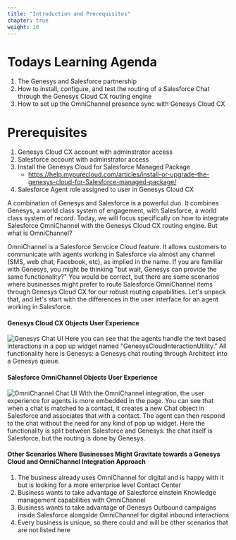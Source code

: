 ```yaml
---
title: "Introduction and Prerequisites"
chapter: true
weight: 10
---
```


# Todays Learning Agenda
1. The Genesys and Salesforce partnership
2. How to install, configure, and test the routing of a Salesforce Chat through the Genesys Cloud CX routing engine
3. How to set up the OmniChannel presence sync with Genesys Cloud CX

# Prerequisites
1. Genesys Cloud CX account with adminstrator access 
2. Salesforce account with adminstrator access
3. Install the Genesys Cloud for Salesforce Managed Package
    - https://help.mypurecloud.com/articles/install-or-upgrade-the-genesys-cloud-for-Salesforce-managed-package/
4. Salesforce Agent role assigned to user in Genesys Cloud CX

A combination of Genesys and Salesforce is a powerful duo. It combines Genesys, a world class system of engagement, with Salesforce, a world class system of record. Today, we will focus specifically on how to integrate Salesforce OmniChannel with the Genesys Cloud CX routing engine. But what is OmniChannel? 

OmniChannel is a Salesforce Servcice Cloud feature. It allows customers to communicate with agents working in Salesforce via almost any channel (SMS, web chat, Facebook, etc), as implied in the name. If you are familiar with Genesys, you might be thinking "but wait, Genesys can provide the same functionality?" You would be correct, but there are some scenarios where businesses might prefer to route Salesforce OmniChannel items through Genesys Cloud CX for our robust routing capabilities. Let's unpack that, and let's start with the differences in the user interface for an agent working in Salesforce.

#### Genesys Cloud CX Objects User Experience
![Genesys Chat UI](/images/genesysChatUI.jpg)
Here you can see that the agents handle the text based interactions in a pop up widget named "GenesysCloudInteractionUtility." All functionality here is Genesys: a Genesys chat routing through Architect into a Genesys queue.

#### Salesforce OmniChannel Objects User Experience
![OmniChannel Chat UI](/images/omniChannelChatUI.jpg)
With the OmniChannel integration, the user experience for agents is more embedded in the page. You can see that when a chat is matched to a contact, it creates a new Chat object in Salesforce and associates that with a contact. The agent can then respond to the chat without the need for any kind of pop up widget. Here the functionality is split between Salesforce and Genesys: the chat itself is Salesforce, but the routing is done by Genesys.

#### Other Scenarios Where Businesses Might Gravitate towards a Genesys Cloud and OmniChannel Integration Approach
1. The business already uses OmniChannel for digital and is happy with it but is looking for a more enterprise level Contact Center
2. Business wants to take advantage of Salesforce einstein Knowledge management capabilities with OmniChannel
3. Business wants to take advantage of Genesys Outbound campaigns inside Salesforce alongside OmniChannel for digital inbound interactions
4. Every business is unique, so there could and will be other scenarios that are not listed here

